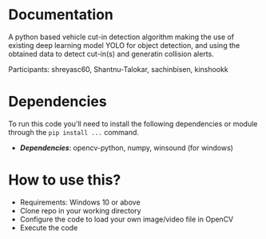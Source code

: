 # Documentation
A python based vehicle cut-in detection algorithm making the use of existing deep learning model YOLO
for object detection, and using the obtained data to detect cut-in(s) and generatin collision alerts.

Participants: shreyasc60, Shantnu-Talokar, sachinbisen, kinshookk

# Dependencies
To run this code you'll need to install the following dependencies or module through the 
`pip install ...` command.

- ***Dependencies***:    opencv-python, numpy, winsound (for windows)

# How to use this? 
- Requirements: Windows 10 or above
- Clone repo in your working directory
- Configure the code to load your own image/video file in OpenCV
- Execute the code 

